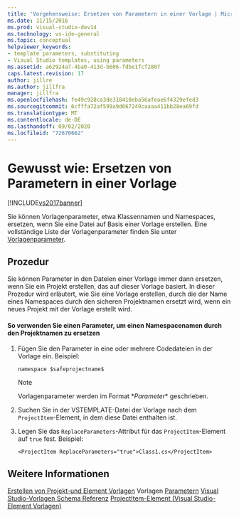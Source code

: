 ```yaml
---
title: 'Vorgehensweise: Ersetzen von Parametern in einer Vorlage | Microsoft-Dokumentation'
ms.date: 11/15/2016
ms.prod: visual-studio-dev14
ms.technology: vs-ide-general
ms.topic: conceptual
helpviewer_keywords:
- template parameters, substituting
- Visual Studio templates, using parameters
ms.assetid: a62924a7-4ba0-413d-b606-fdbe1fcf2807
caps.latest.revision: 17
author: jillre
ms.author: jillfra
manager: jillfra
ms.openlocfilehash: fe49c928ca3de318410eba56afeae6f4329efed3
ms.sourcegitcommit: 6cfffa72af599a9d667249caaaa411bb28ea69fd
ms.translationtype: MT
ms.contentlocale: de-DE
ms.lasthandoff: 09/02/2020
ms.locfileid: "72670662"
---
```

# <a name="how-to-substitute-parameters-in-a-template"></a>Gewusst wie: Ersetzen von Parametern in einer Vorlage
[!INCLUDE[vs2017banner](../includes/vs2017banner.md)]

Sie können Vorlagenparameter, etwa Klassennamen und Namespaces, ersetzen, wenn Sie eine Datei auf Basis einer Vorlage erstellen. Eine vollständige Liste der Vorlagenparameter finden Sie unter [Vorlagenparameter](../ide/template-parameters.md).

## <a name="procedure"></a>Prozedur
 Sie können Parameter in den Dateien einer Vorlage immer dann ersetzen, wenn Sie ein Projekt erstellen, das auf dieser Vorlage basiert. In dieser Prozedur wird erläutert, wie Sie eine Vorlage erstellen, durch die der Name eines Namespaces durch den sicheren Projektnamen ersetzt wird, wenn ein neues Projekt mit der Vorlage erstellt wird.

#### <a name="to-use-a-parameter-to-replace-namespace-name-with-the-project-name"></a>So verwenden Sie einen Parameter, um einen Namespacenamen durch den Projektnamen zu ersetzen

1. Fügen Sie den Parameter in eine oder mehrere Codedateien in der Vorlage ein. Beispiel:

    ```
    namespace $safeprojectname$
    ```

    > [!NOTE]
    > Vorlagenparameter werden im Format $*Parameter*$ geschrieben.

2. Suchen Sie in der VSTEMPLATE-Datei der Vorlage nach dem `ProjectItem`-Element, in dem diese Datei enthalten ist.

3. Legen Sie das `ReplaceParameters`-Attribut für das `ProjectItem`-Element auf `true` fest. Beispiel:

    ```
    <ProjectItem ReplaceParameters="true">Class1.cs</ProjectItem>
    ```

## <a name="see-also"></a>Weitere Informationen
 [Erstellen von Projekt-und Element Vorlagen](../ide/creating-project-and-item-templates.md) Vorlagen [Parametern](../ide/template-parameters.md) [Visual Studio-Vorlagen Schema Referenz](../extensibility/visual-studio-template-schema-reference.md) [ProjectItem-Element (Visual Studio-Element Vorlagen)](../extensibility/projectitem-element-visual-studio-item-templates.md)
